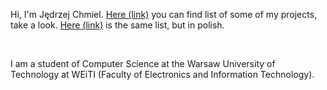 Hi, I'm Jędrzej Chmiel. [Here (link)](https://12jerek34jeremi.github.io/) you can find list of some of my projects, take a look. [Here (link)](https://12jerek34jeremi.github.io/projects_pl/) is the same list, but in polish.

<br/>

 I am a student of Computer Science at the Warsaw University of Technology at WEiTI (Faculty of Electronics and Information Technology).

